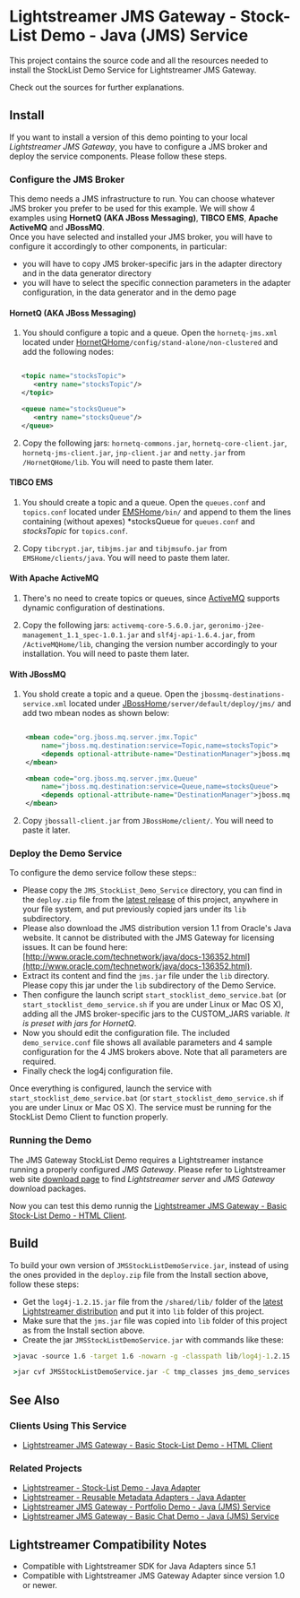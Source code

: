 # Lightstreamer JMS Gateway - Stock-List Demo - Java (JMS) Service

<!-- START DESCRIPTION lightstreamer-jms-example-stocklist-service-java -->

This project contains the source code and all the resources needed to install the StockList Demo Service for Lightstreamer JMS Gateway.<br>

Check out the sources for further explanations.

## Install

If you want to install a version of this demo pointing to your local *Lightstreamer JMS Gateway*, you have to configure a JMS broker and deploy the service components. Please follow these steps.

### Configure the JMS Broker

This demo needs a JMS infrastructure to run. You can choose whatever JMS broker you prefer to be used for this example. We will show 4 examples using <b>HornetQ (AKA JBoss Messaging)</b>, <b>TIBCO EMS</b>, <b>Apache ActiveMQ</b> and <b>JBossMQ</b>.<br>
Once you have selected and installed your JMS broker, you will have to configure it accordingly to other components, in particular:
* you will have to copy JMS broker-specific jars in the adapter directory and in the data generator directory
* you will have to select the specific connection parameters in the adapter configuration, in the data generator and in the demo page

#### HornetQ (AKA JBoss Messaging)

1) You should configure a topic and a queue. Open the `hornetq-jms.xml` located under [HornetQHome](http://www.jboss.org/hornetq)`/config/stand-alone/non-clustered` and add the following nodes:

```xml

   <topic name="stocksTopic">
      <entry name="stocksTopic"/>
   </topic>

   <queue name="stocksQueue">
      <entry name="stocksQueue"/>
   </queue>

```

2) Copy the following jars: `hornetq-commons.jar`, `hornetq-core-client.jar`, `hornetq-jms-client.jar`, `jnp-client.jar` and `netty.jar` from `/HornetQHome/lib`. You will need to paste them later.

#### TIBCO EMS

1) You should create a topic and a queue. Open the `queues.conf` and `topics.conf` located under [EMSHome](http://www.tibco.com/products/automation/messaging/enterprise-messaging/enterprise-message-service/default.jsp)`/bin/` and append to them the lines containing (without apexes) *stocksQueue for `queues.conf` and *stocksTopic* for `topics.conf`.

2) Copy `tibcrypt.jar`, `tibjms.jar` and `tibjmsufo.jar` from `EMSHome/clients/java`. You will need to paste them later.

#### With Apache ActiveMQ

1) There's no need to create topics or queues, since [ActiveMQ](http://activemq.apache.org/) supports dynamic configuration of destinations.

2) Copy the following jars: `activemq-core-5.6.0.jar`, `geronimo-j2ee-management_1.1_spec-1.0.1.jar` and `slf4j-api-1.6.4.jar`, from `/ActiveMQHome/lib`, changing the version number accordingly to your installation. You will need to paste them later.

#### With JBossMQ

1) You shold create a topic and a queue. Open the `jbossmq-destinations-service.xml` located under [JBossHome](http://www.jboss.org/products/amq)`/server/default/deploy/jms/` and add two mbean nodes as shown below:

```xml

	<mbean code="org.jboss.mq.server.jmx.Topic"
		name="jboss.mq.destination:service=Topic,name=stocksTopic">
		<depends optional-attribute-name="DestinationManager">jboss.mq:service=DestinationManager</depends>
	</mbean>

	<mbean code="org.jboss.mq.server.jmx.Queue"
		name="jboss.mq.destination:service=Queue,name=stocksQueue">
    	<depends optional-attribute-name="DestinationManager">jboss.mq:service=DestinationManager</depends>
	</mbean>

```

2) Copy `jbossall-client.jar` from `JBossHome/client/`. You will need to paste it later.

### Deploy the Demo Service

To configure the demo service  follow these steps::
* Please copy the `JMS_StockList_Demo_Service` directory, you can find in the `deploy.zip` file from the [latest release](https://github.com/Weswit/Lightstreamer-jms-example-StockList-service-java/releases) of this project, anywhere in your file system, and put previously copied jars under its `lib` subdirectory.
* Please also download the JMS distribution version 1.1 from Oracle's Java website. It cannot be distributed with the JMS Gateway for licensing issues. It can be found here: [http://www.oracle.com/technetwork/java/docs-136352.html](http://www.oracle.com/technetwork/java/docs-136352.html).
* Extract its content and find the `jms.jar` file under the `lib` directory. Please copy this jar under the `lib` subdirectory of the Demo Service.
* Then configure the launch script `start_stocklist_demo_service.bat` (or` start_stocklist_demo_service.sh` if you are under Linux or Mac OS X), adding all the JMS broker-specific jars to the CUSTOM_JARS variable. <i>It is preset with jars for HornetQ</i>.
* Now you should edit the configuration file. The included `demo_service.conf` file shows all available parameters and 4 sample configuration for the 4 JMS brokers above. Note that all parameters are required.
* Finally check the log4j configuration file.

Once everything is configured, launch the service with `start_stocklist_demo_service.bat` (or `start_stocklist_demo_service.sh` if you are under Linux or Mac OS X). The service must be running for the StockList Demo Client to function properly.

### Running the Demo

The JMS Gateway StockList Demo requires a Lightstreamer instance running a properly configured *JMS Gateway*. Please refer to Lightstreamer web site [download page](http://download.lightstreamer.com/) to find *Lightstreamer server* and *JMS Gateway* download packages.

Now you can test this demo runnig the [Lightstreamer JMS Gateway - Basic Stock-List Demo - HTML Client](https://github.com/Weswit/Lightstreamer-JMS-example-StockList-client-javascript).

## Build

To build your own version of `JMSStockListDemoService.jar`, instead of using the ones provided in the `deploy.zip` file from the Install section above, follow these steps:

* Get the `log4j-1.2.15.jar` file from the `/shared/lib/` folder of the [latest Lightstreamer distribution](http://download.lightstreamer.com/#current) and put it into `lib` folder of this project.
* Make sure that the `jms.jar` file was copied into `lib` folder of this project as from the Install section above.
* Create the jar `JMSStockListDemoService.jar` with commands like these:
```cmd
 >javac -source 1.6 -target 1.6 -nowarn -g -classpath lib/log4j-1.2.15.jar;lib/jms.jar -sourcepath src/ -d tmp_classes src/jms_demo_services/JmsStockListDemoService.java

 >jar cvf JMSStockListDemoService.jar -C tmp_classes jms_demo_services
```

## See Also

### Clients Using This Service
<!-- START RELATED_ENTRIES -->
* [Lightstreamer JMS Gateway - Basic Stock-List Demo - HTML Client](https://github.com/Weswit/Lightstreamer-JMS-example-StockList-client-javascript)

<!-- END RELATED_ENTRIES -->
### Related Projects
* [Lightstreamer - Stock-List Demo - Java Adapter](https://github.com/Weswit/Lightstreamer-example-StockList-adapter-java)
* [Lightstreamer - Reusable Metadata Adapters - Java Adapter](https://github.com/Weswit/Lightstreamer-example-ReusableMetadata-adapter-java)
* [Lightstreamer JMS Gateway - Portfolio Demo - Java (JMS) Service](https://github.com/Weswit/Lightstreamer-JMS-example-Portfolio-service-java)
* [Lightstreamer JMS Gateway - Basic Chat Demo - Java (JMS) Service](https://github.com/Weswit/Lightstreamer-JMS-example-Chat-service-java)

## Lightstreamer Compatibility Notes

* Compatible with Lightstreamer SDK for Java Adapters since 5.1
* Compatible with Lightstreamer JMS Gateway Adapter since version 1.0 or newer.

